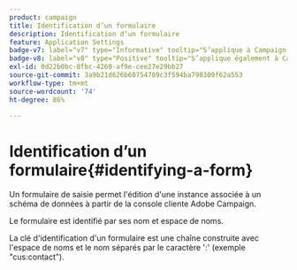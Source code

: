 ```yaml
---
product: campaign
title: Identification d’un formulaire
description: Identification d’un formulaire
feature: Application Settings
badge-v7: label="v7" type="Informative" tooltip="S’applique à Campaign Classic v7"
badge-v8: label="v8" type="Positive" tooltip="S’applique également à Campaign v8"
exl-id: 0d22b0bc-8fbc-4269-af9e-cee27e29bb27
source-git-commit: 3a9b21d626b60754789c3f594ba798309f62a553
workflow-type: tm+mt
source-wordcount: '74'
ht-degree: 86%

---
```


# Identification d’un formulaire{#identifying-a-form}



Un formulaire de saisie permet l&#39;édition d&#39;une instance associée à un schéma de données à partir de la console cliente Adobe Campaign.

Le formulaire est identifié par ses nom et espace de noms.

La clé d&#39;identification d&#39;un formulaire est une chaîne construite avec l&#39;espace de noms et le nom séparés par le caractère &#39;:&#39; (exemple &quot;cus:contact&quot;).
